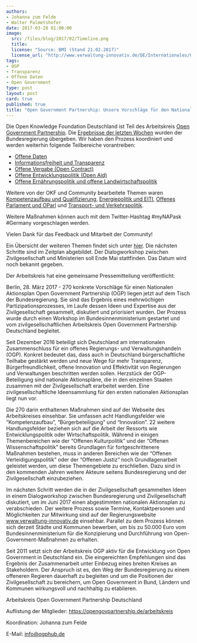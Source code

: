 ```yaml
---
authors: 
- Johanna zum Felde
- Walter Palmetshofer
date: 2017-03-28 01:00:00
image:
  src: /files/blog/2017/02/Timeline.png
  title: 
  license: "Source: BMI (Stand 21.02.2017)"
  license_url: "http://www.verwaltung-innovativ.de/DE/Internationales/OGP/zeitlicher_ablauf/zeitlicher_ablauf_node.html"
tags:
- OGP
- Transparenz 
- Offene Daten
- Open Government
type: post 
layout: post 
card: true
published: true
title: "Open Government Partnership: Unsere Vorschläge für den Nationalen Aktionsplan" 
---
```


Die Open Knowledge Foundation Deutschland ist Teil des Arbeitskreis [Open Government Partnership](https://opengovpartnership.de/).
Die [Ergebnisse der letzten Wochen](https://opengovpartnership.de/files/2017/03/170323_Zivilgesellschaftliche_Empfehlungen_NAP_OGP.pdf) wurden der Bundesregierung übergeben. 
Wir haben den Prozess koordiniert und werden weiterhin folgende Teilbereiche vorantreiben:


* [Offene Daten](https://pad.okfn.de/p/NAP-offeneDaten)
* [Informationsfreiheit und Transparenz](https://pad.okfn.de/p/NAP-Informationsfreiheit_Transparenz) 
* [Offene Vergabe (Open Contract)](https://pad.okfn.de/p/NAP-offenevergabe)
* [Offene Entwicklungspolitik (Open Aid)](https://pad.okfn.de/p/NAP-openaid)
* [Offene Ernährungspolitik und offene Landwirtschaftspolitik](https://pad.okfn.de/p/NAP-offeneLandwirtschaft)

Weitere von der OKF und Community bearbeitete Themen waren [Kompetenzaufbau und Qualifizierung](https://pad.okfn.de/p/NAP-Kompetenzaufbau), [Energiepolitik und EITI](https://pad.okfn.de/p/NAP-offeneenergie), [Offenes Parlament und OParl](https://pad.okfn.de/p/NAP-offenesparlament) und  [Transport- und Verkehrspolitik](https://pad.okfn.de/p/NAP-offenerTransport).

Weitere Maßnahmen können auch mit dem Twitter-Hashtag #myNAPask #Germany vorgeschlagen werden.

Vielen Dank für das Feedback und Mitarbeit der Community!

Ein Übersicht der weiteren Themen findet sich unter [hier](https://pad.okfn.de/p/Themencluster_OGP_NAP).
Die nächsten Schritte sind im Zeitplan abgebildet. Der Dialogworkshop zwischen Zivilgesellschaft und Ministerien soll Ende Mai stattfinden. Das Datum wird noch bekannt gegeben.

Der Arbeitskreis hat eine gemeinsame Pressemitteilung veröffentlicht:

Berlin, 28. März 2017 -  270 konkrete Vorschläge für einen Nationalen Aktionsplan Open Government Partnership (OGP) liegen jetzt auf dem Tisch der Bundesregierung. Sie sind das Ergebnis eines mehrwöchigen Partizipationsprozesses, im Laufe dessen Ideen und Expertise aus der Zivilgesellschaft gesammelt, diskutiert und priorisiert wurden. Der Prozess wurde durch einen Workshop im Bundesinnenministerium gestartet und vom zivilgesellschaftlichen Arbeitskreis Open Government Partnership Deutschland begleitet.

Seit Dezember 2016 beteiligt sich Deutschland am internationalen Zusammenschluss für ein offenes Regierungs- und Verwaltungshandeln (OGP). Konkret bedeutet das, dass auch in Deutschland bürgerschaftliche Teilhabe gestärkt werden und neue Wege für mehr Transparenz, Bürgerfreundlichkeit, offene Innovation und Effektivität von Regierungen und Verwaltungen beschritten werden sollen. Herzstück der OGP-Beteiligung sind nationale Aktionspläne, die in den einzelnen Staaten zusammen mit der Zivilgesellschaft erarbeitet werden. Eine zivilgesellschaftliche Ideensammlung für den ersten nationalen Aktionsplan liegt nun vor.

Die 270 darin enthaltenen Maßnahmen sind auf der Webseite des Arbeitskreises einsehbar. Sie umfassen acht Handlungsfelder wie “Kompetenzaufbau”, “Bürgerbeteiligung” und “Innovation”. 22 weitere Handlungsfelder beziehen sich auf die Arbeit der Ressorts wie Entwicklungspolitik oder Wirtschaftspolitik. Während in einigen Themenbereichen wie der “Offenen Kulturpolitik” und der “Offenen Wissenschaftspolitik” bereits Grundlagen für fortgeschrittenere Maßnahmen bestehen, muss in anderen Bereichen wie der “Offenen Verteidigungspolitik” oder der “Offenen Justiz” noch Grundlagenarbeit geleistet werden, um diese Themengebiete zu erschließen. Dazu sind in den kommenden Jahren weitere Akteure seitens Bundesregierung und der Zivilgesellschaft einzubeziehen.

Im nächsten Schritt werden die in der Zivilgesellschaft gesammelten Ideen in einem Dialogworkshop zwischen Bundesregierung und Zivilgesellschaft diskutiert, um im Juni 2017 einen abgestimmten nationalen Aktionsplan zu verabschieden. Der weitere Prozess sowie Termine, Kontaktpersonen und Möglichkeiten zur Mitwirkung sind auf der Regierungswebsite www.verwaltung-innovativ.de einsehbar. Parallel zu dem Prozess können sich derzeit Städte und Kommunen bewerben, um bis zu 50.000 Euro vom Bundesinnenministerium für die Konzipierung und Durchführung von Open-Government-Maßnahmen zu erhalten.

Seit 2011 setzt sich der Arbeitskreis OGP aktiv für die Entwicklung von Open Government in Deutschland ein. Die eingereichten Empfehlungen sind das Ergebnis der Zusammenarbeit unter Einbezug eines breiten Kreises an Stakeholdern. Der Anspruch ist es, den Weg der Bundesregierung zu einem offeneren Regieren dauerhaft zu begleiten und um die Positionen der Zivilgesellschaft zu bereichern, um Open Government in Bund, Ländern und Kommunen wirkungsvoll und nachhaltig zu etablieren.

Arbeitskreis Open Government Partnership Deutschland

Auflistung der Mitglieder: https://opengovpartnership.de/arbeitskreis

Koordination: Johanna zum Felde

E-Mail: info@ogphub.de

